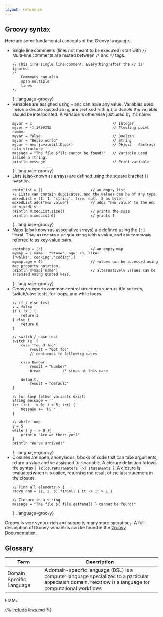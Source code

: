 ```yaml
---
layout: reference
---
```


## Groovy syntax

Here are some fundamental
concepts of the Groovy language.

- Single line comments (lines not meant to be executed) start
with `//`. Multi-line comments are nested between `/*` and `*/` tags.
    ~~~
    // This is a single line comment. Everything after the // is ignored.
    /*
        Comments can also
        span multiple
        lines.
    */
    ~~~
    {: .language-groovy}
- Variables are assigned using `=` and can have any value. Variables used
inside a double quoted string are prefixed with a `$` to denote the
variable should be interpolated. A variable is otherwise just used by it's
name.
    ~~~
    myvar = 1                                     // Integer
    myvar = -3.1499392                            // Floating point number
    myvar = false                                 // Boolean
    myvar = "Hello world"                         // String
    myvar = new java.util.Date()                  // Object - Abstract data structure
    message = "The file $file cannot be found!"   // Variable used inside a string.
    println message                               // Print variable
    ~~~
    {: .language-groovy}
- Lists (also known as arrays) are defined using the square bracket `[]` notation.
    ~~~
    emptylist = []                      // an empty list
    // Lists can contain duplicates, and the values can be of any type.
    mixedList = [1, 1, 'string', true, null, 5 as byte]
    mixedList.add("new value")          // adds "new value" to the end of mixedList
    println mixedList.size()            // prints the size
    println mixedList[0]                // prints 1
    ~~~
    {: .language-groovy}
- Maps (also known as associative arrays) are defined using the `[:]` literal. They associate a unique string with a value, and are commonly referred to as key-value pairs.
    ~~~
    emptyMap = [:]                      // an empty map
    mymap = [ name : "Steve", age: 43, likes: ['walks','cooking','coding']]
    mymap.age = 44                      // values can be accessed using map property notation.
    println mymap['name']               // alternatively values can be accessed using quoted keys.
    ~~~
    {: .language-groovy}
- Groovy supports common control structures such as if/else tests,
switch/case tests, for loops, and while loops.
    ~~~
    // if / else test
    x = false
    if ( !x ) {
        return 1
    } else {
        return 0
    }

    // switch / case test
    switch (x) {
        case "found foo":
            result = "Got foo"
            // continues to following cases

        case Number:
            result = "Number"
            break          // stops at this case

        default:
            result = "default"
    }

    // for loop (other variants exist)
    String message = ''
    for (int i = 0; i < 5; i++) {
        message += 'Hi '
    }

    // while loop
    y = 5
    while ( y-- > 0 ){
        println "Are we there yet?"
    }
    println "We've arrived!"
    ~~~
    {: .language-groovy}
- Closures are open, anonymous, blocks of code that can take arguments,
return a value and be assigned to a variable. A closure definition
follows the syntax `{ [closureParameters ->] statements }`. A closure
is evaluated when it is called, returning the result of the last statement
in the closure.
    ~~~
    // Find all elements > 1
    above_one = [1, 2, 3].findAll { it -> it > 1 }

    // Closure in a string
    message = "The file ${ file.getName() } cannot be found!"
    ~~~
    {: .language-groovy}

Groovy is very syntax-rich and supports many more operations. A full
description of Groovy semantics can be found in the [Groovy Documentation](https://groovy-lang.org/semantics.html).

## Glossary

|Term|Description|
|----|-----------|
|Domain Specific Language|A domain-specific language (DSL) is a computer language specialized to a particular application domain. Nextflow is a language for computational workflows |


FIXME

{% include links.md %}
